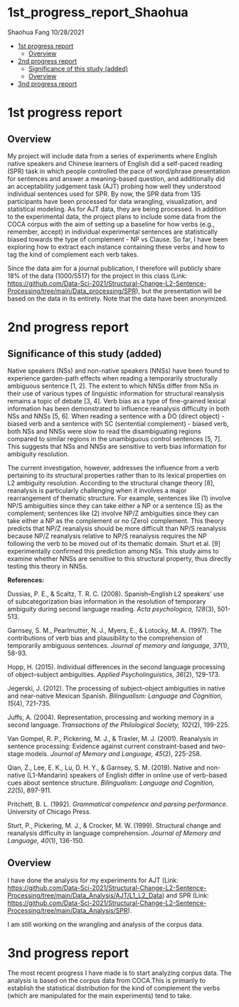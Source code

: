 1st_progress_report_Shaohua
================
Shaohua Fang
10/28/2021

-   [1st progress report](#1st-progress-report)
    -   [Overview](#overview)
-   [2nd progress report](#2nd-progress-report)
    -   [Significance of this study
        (added)](#significance-of-this-study-added)
    -   [Overview](#overview-1)
-   [3nd progress report](#3nd-progress-report)

# 1st progress report

## Overview

My project will include data from a series of experiments where English
native speakers and Chinese learners of English did a self-paced reading
(SPR) task in which people controlled the pace of word/phrase
presentation for sentences and answer a meaning-based question, and
additionally did an acceptability judgement task (AJT) probing how well
they understood individual sentences used for SPR. By now, the SPR data
from 135 participants have been processed for data wrangling,
visualization, and statistical modeling. As for AJT data, they are being
processed. In addition to the experimental data, the project plans to
include some data from the COCA corpus with the aim of setting up a
baseline for how verbs (e.g., remember, accept) in individual
experimental sentences are statistically biased towards the type of
complement - NP vs Clause. So far, I have been exploring how to extract
each instance containing these verbs and how to tag the kind of
complement each verb takes.

Since the data aim for a journal publication, I therefore will publicly
share 18% of the data (1000/5517) for the project in this class (Link:
<https://github.com/Data-Sci-2021/Structural-Change-L2-Sentence-Processing/tree/main/Data_processing/SPR>),
but the presentation will be based on the data in its entirety. Note
that the data have been anonymized.

# 2nd progress report

## Significance of this study (added)

Native speakers (NSs) and non-native speakers (NNSs) have been found to
experience garden-path effects when reading a temporarily structurally
ambiguous sentence \[1, 2\]. The extent to which NNSs differ from NSs in
their use of various types of linguistic information for structural
reanalysis remains a topic of debate \[3, 4\]. Verb bias as a type of
fine-grained lexical information has been demonstrated to influence
reanalysis difficulty in both NSs and NNSs \[5, 6\]. When reading a
sentence with a DO (direct object) - biased verb and a sentence with SC
(sentential complement) - biased verb, both NSs and NNSs were slow to
read the disambiguating regions compared to similar regions in the
unambiguous control sentences \[5, 7\]. This suggests that NSs and NNSs
are sensitive to verb bias information for ambiguity resolution.

The current investigation, however, addresses the influence from a verb
pertaining to its structural properties rather than to its lexical
properties on L2 ambiguity resolution. According to the structural
change theory \[8\], reanalysis is particularly challenging when it
involves a major rearrangement of thematic structure. For example,
sentences like (1) involve NP/S ambiguities since they can take either a
NP or a sentence (S) as the complement; sentences like (2) involve NP/Z
ambiguities since they can take either a NP as the complement or no
(Zero) complement. This theory predicts that NP/Z reanalysis should be
more difficult than NP/S reanalysis because NP/Z reanalysis relative to
NP/S reanalysis requires the NP following the verb to be moved out of
its thematic domain. Sturt et al. \[9\] experimentally confirmed this
prediction among NSs. This study aims to examine whether NNSs are
sensitive to this structural property, thus directly testing this theory
in NNSs.

**References:**

Dussias, P. E., & Scaltz, T. R. C. (2008). Spanish–English L2 speakers’
use of subcategorization bias information in the resolution of temporary
ambiguity during second language reading. *Acta psychologica, 128*(3),
501-513.

Garnsey, S. M., Pearlmutter, N. J., Myers, E., & Lotocky, M. A. (1997).
The contributions of verb bias and plausibility to the comprehension of
temporarily ambiguous sentences. *Journal of memory and language,
37*(1), 58-93.

Hopp, H. (2015). Individual differences in the second language
processing of object–subject ambiguities. *Applied Psycholinguistics,
36*(2), 129-173.

Jegerski, J. (2012). The processing of subject–object ambiguities in
native and near-native Mexican Spanish. *Bilingualism: Language and
Cognition, 15*(4), 721-735.

Juffs, A. (2004). Representation, processing and working memory in a
second language. *Transactions of the Philological Society, 102*(2),
199-225.

Van Gompel, R. P., Pickering, M. J., & Traxler, M. J. (2001). Reanalysis
in sentence processing: Evidence against current constraint-based and
two-stage models. *Journal of Memory and Language, 45*(2), 225-258.

Qian, Z., Lee, E. K., Lu, D. H. Y., & Garnsey, S. M. (2019). Native and
non-native (L1-Mandarin) speakers of English differ in online use of
verb-based cues about sentence structure. *Bilingualism: Language and
Cognition, 22*(5), 897-911.

Pritchett, B. L. (1992). *Grammatical competence and parsing
performance*. University of Chicago Press.

Sturt, P., Pickering, M. J., & Crocker, M. W. (1999). Structural change
and reanalysis difficulty in language comprehension. *Journal of Memory
and Language, 40*(1), 136-150.

## Overview

I have done the analysis for my experiments for AJT (Link:
<https://github.com/Data-Sci-2021/Structural-Change-L2-Sentence-Processing/tree/main/Data_Analysis/AJT/L1_L2_Data>)
and SPR (Link:
<https://github.com/Data-Sci-2021/Structural-Change-L2-Sentence-Processing/tree/main/Data_Analysis/SPR>).

I am still working on the wrangling and analysis of the corpus data.

# 3nd progress report

The most recent progress I have made is to start analyzing corpus data.
The analysis is based on the corpus data from COCA.This is primarily to
establish the statistical distribution for the kind of complement the
verbs (which are manipulated for the main experiments) tend to take.
